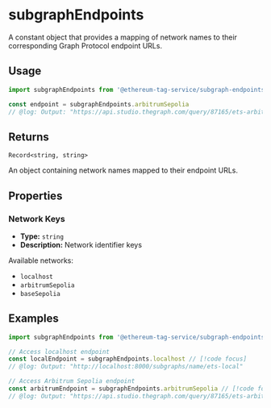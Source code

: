 # subgraphEndpoints

A constant object that provides a mapping of network names to their corresponding Graph Protocol endpoint URLs.

## Usage

```ts twoslash
import subgraphEndpoints from '@ethereum-tag-service/subgraph-endpoints'

const endpoint = subgraphEndpoints.arbitrumSepolia
// @log: Output: "https://api.studio.thegraph.com/query/87165/ets-arbitrum-sepolia/version/latest"
```

## Returns

`Record<string, string>`

An object containing network names mapped to their endpoint URLs.

## Properties

### Network Keys

- **Type:** `string`
- **Description:** Network identifier keys

Available networks:

- `localhost`
- `arbitrumSepolia`
- `baseSepolia`

## Examples

```ts twoslash
import subgraphEndpoints from '@ethereum-tag-service/subgraph-endpoints'

// Access localhost endpoint
const localEndpoint = subgraphEndpoints.localhost // [!code focus]
// @log: Output: "http://localhost:8000/subgraphs/name/ets-local"

// Access Arbitrum Sepolia endpoint
const arbitrumEndpoint = subgraphEndpoints.arbitrumSepolia // [!code focus]
// @log: Output: "https://api.studio.thegraph.com/query/87165/ets-arbitrum-sepolia/version/latest"

```
